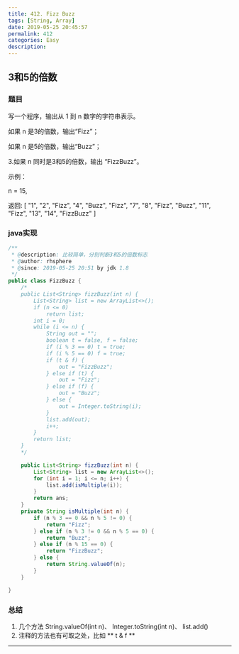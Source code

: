 ```yaml
---
title: 412. Fizz Buzz
tags: [String, Array]
date: 2019-05-25 20:45:57
permalink: 412
categories: Easy
description:
---
```

<p class="description"></p>


<!-- more -->

## 3和5的倍数
### 题目
写一个程序，输出从 1 到 n 数字的字符串表示。

如果 n 是3的倍数，输出“Fizz”；

如果 n 是5的倍数，输出“Buzz”；

3.如果 n 同时是3和5的倍数，输出 “FizzBuzz”。

示例：

n = 15,

返回:
[
    "1",
    "2",
    "Fizz",
    "4",
    "Buzz",
    "Fizz",
    "7",
    "8",
    "Fizz",
    "Buzz",
    "11",
    "Fizz",
    "13",
    "14",
    "FizzBuzz"
]

### java实现
```java
/**
 * @description: 比较简单，分别判断3和5的倍数标志
 * @author: rhsphere
 * @since: 2019-05-25 20:51 by jdk 1.8
 */
public class FizzBuzz {
	/*
	public List<String> fizzBuzz(int n) {
		List<String> list = new ArrayList<>();
		if (n <= 0) 
			return list;
		int i = 0;
		while (i <= n) {
			String out = "";
			boolean t = false, f = false;
			if (i % 3 == 0) t = true;
			if (i % 5 == 0) f = true;
			if (t & f) {
				out = "FizzBuzz";
			} else if (t) {
				out = "Fizz";
			} else if (f) {
				out = "Buzz";
			} else {
				out = Integer.toString(i);
			}
			list.add(out);
			i++;
		}
		return list;
	}
	*/

	public List<String> fizzBuzz(int n) {
		List<String> list = new ArrayList<>();
		for (int i = 1; i <= n; i++) {
			list.add(isMultiple(i));
		}
		return ans;
	}
	private String isMultiple(int n) {
		if (n % 3 == 0 && n % 5 != 0) {
			return "Fizz";
		} else if (n % 3 != 0 && n % 5 == 0) {
			return "Buzz";
		} else if (n % 15 == 0) {
			return "FizzBuzz";
		} else {
			return String.valueOf(n);
		}
	}

}
```

### 总结
1. 几个方法 String.valueOf(int n)、 Integer.toString(int n)、 list.add()
2. 注释的方法也有可取之处，比如 ** t & f **

<hr />
